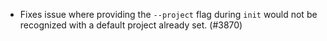 - Fixes issue where providing the `--project` flag during `init` would not be recognized with a default project already set. (#3870)
